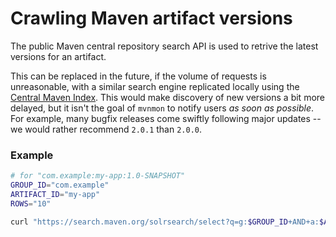 # Crawling Maven artifact versions

The public Maven central repository search API is used to retrive the latest
versions for an artifact.

This can be replaced in the future, if the volume of requests is unreasonable,
with a similar search engine replicated locally using the
[Central Maven Index](https://maven.apache.org/repository/central-index.html).
This would make discovery of new versions a bit more delayed, but it isn't the
goal of `mvnmon` to notify users _as soon as possible_. For example, many bugfix
releases come swiftly following major updates -- we would rather recommend
`2.0.1` than `2.0.0`.

### Example

```sh
# for "com.example:my-app:1.0-SNAPSHOT"
GROUP_ID="com.example"
ARTIFACT_ID="my-app"
ROWS="10"

curl "https://search.maven.org/solrsearch/select?q=g:$GROUP_ID+AND+a:$ARTIFACT_ID&start=0&rows=$ROWS"
```
